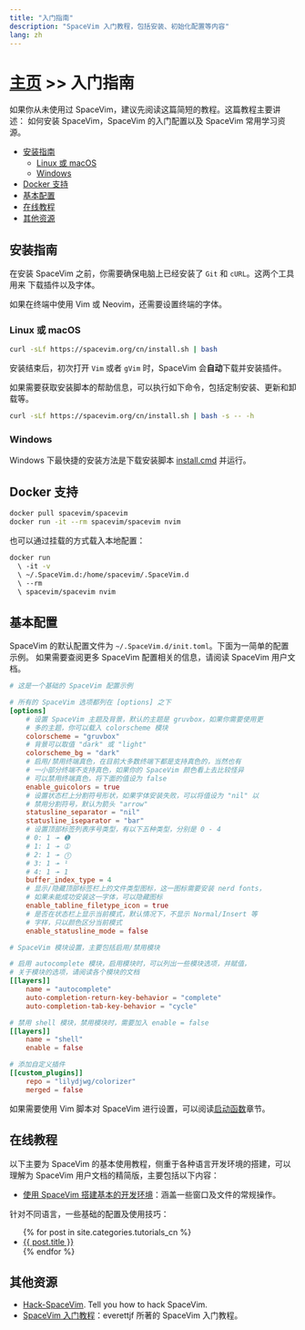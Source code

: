 ```yaml
---
title: "入门指南"
description: "SpaceVim 入门教程，包括安装、初始化配置等内容"
lang: zh
---
```



# [主页](../) >> 入门指南

如果你从未使用过 SpaceVim，建议先阅读这篇简短的教程。这篇教程主要讲述：
如何安装 SpaceVim，SpaceVim 的入门配置以及 SpaceVim 常用学习资源。

<!-- vim-markdown-toc GFM -->

- [安装指南](#安装指南)
  - [Linux 或 macOS](#linux-或-macos)
  - [Windows](#windows)
- [Docker 支持](#docker-支持)
- [基本配置](#基本配置)
- [在线教程](#在线教程)
- [其他资源](#其他资源)

<!-- vim-markdown-toc -->

## 安装指南

在安装 SpaceVim 之前，你需要确保电脑上已经安装了 `Git` 和 `cURL`。这两个工具用来
下载插件以及字体。

如果在终端中使用 Vim 或 Neovim，还需要设置终端的字体。

### Linux 或 macOS

```sh
curl -sLf https://spacevim.org/cn/install.sh | bash
```

安装结束后，初次打开 `Vim` 或者 `gVim` 时，SpaceVim 会**自动**下载并安装插件。

如果需要获取安装脚本的帮助信息，可以执行如下命令，包括定制安装、更新和卸载等。

```bash
curl -sLf https://spacevim.org/cn/install.sh | bash -s -- -h
```

### Windows

Windows 下最快捷的安装方法是下载安装脚本 [install.cmd](https://spacevim.org/cn/install.cmd) 并运行。


## Docker 支持

```sh
docker pull spacevim/spacevim
docker run -it --rm spacevim/spacevim nvim
```

也可以通过挂载的方式载入本地配置：

```sh
docker run
  \ -it -v
  \ ~/.SpaceVim.d:/home/spacevim/.SpaceVim.d
  \ --rm
  \ spacevim/spacevim nvim
```


## 基本配置

SpaceVim 的默认配置文件为 `~/.SpaceVim.d/init.toml`。下面为一简单的配置示例。
如果需要查阅更多 SpaceVim 配置相关的信息，请阅读 SpaceVim 用户文档。


```toml
# 这是一个基础的 SpaceVim 配置示例

# 所有的 SpaceVim 选项都列在 [options] 之下
[options]
    # 设置 SpaceVim 主题及背景，默认的主题是 gruvbox，如果你需要使用更
    # 多的主题，你可以载入 colorscheme 模块
    colorscheme = "gruvbox"
    # 背景可以取值 "dark" 或 "light"
    colorscheme_bg = "dark"
    # 启用/禁用终端真色，在目前大多数终端下都是支持真色的，当然也有
    # 一小部分终端不支持真色，如果你的 SpaceVim 颜色看上去比较怪异
    # 可以禁用终端真色，将下面的值设为 false
    enable_guicolors = true
    # 设置状态栏上分割符号形状，如果字体安装失败，可以将值设为 "nil" 以
    # 禁用分割符号，默认为箭头 "arrow"
    statusline_separator = "nil"
    statusline_iseparator = "bar"
    # 设置顶部标签列表序号类型，有以下五种类型，分别是 0 - 4
    # 0: 1 ➛ ➊
    # 1: 1 ➛ ➀
    # 2: 1 ➛ ⓵
    # 3: 1 ➛ ¹
    # 4: 1 ➛ 1
    buffer_index_type = 4
    # 显示/隐藏顶部标签栏上的文件类型图标，这一图标需要安装 nerd fonts，
    # 如果未能成功安装这一字体，可以隐藏图标
    enable_tabline_filetype_icon = true
    # 是否在状态栏上显示当前模式，默认情况下，不显示 Normal/Insert 等
    # 字样，只以颜色区分当前模式
    enable_statusline_mode = false

# SpaceVim 模块设置，主要包括启用/禁用模块

# 启用 autocomplete 模块，启用模块时，可以列出一些模块选项，并赋值，
# 关于模块的选项，请阅读各个模块的文档
[[layers]]
    name = "autocomplete"
    auto-completion-return-key-behavior = "complete"
    auto-completion-tab-key-behavior = "cycle"

# 禁用 shell 模块，禁用模块时，需要加入 enable = false
[[layers]]
    name = "shell"
    enable = false

# 添加自定义插件
[[custom_plugins]]
    repo = "lilydjwg/colorizer"
    merged = false
```

如果需要使用 Vim 脚本对 SpaceVim 进行设置，可以阅读[启动函数](../documentation/#启动函数)章节。

## 在线教程

以下主要为 SpaceVim 的基本使用教程，侧重于各种语言开发环境的搭建，可以理解为 SpaceVim 用户文档的精简版，主要包括以下内容：

- [使用 SpaceVim 搭建基本的开发环境](../use-vim-as-ide/)：涵盖一些窗口及文件的常规操作。

针对不同语言，一些基础的配置及使用技巧：

<ul>
    {% for post in site.categories.tutorials_cn %}
            <li>
               <a href="{{ post.url }}">{{ post.title }}</a>
            </li>
    {% endfor %}
</ul>

## 其他资源

- [Hack-SpaceVim](https://github.com/Gabirel/Hack-SpaceVim). Tell you how to hack SpaceVim.
- [SpaceVim 入门教程](https://everettjf.gitbooks.io/spacevimtutorial/content/)：everettjf 所著的 SpaceVim 入门教程。

